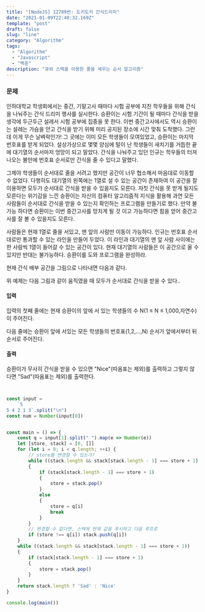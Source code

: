 ```yaml
---
title: "[NodeJS] 12789번: 도키도키 간식드리미"
date: "2021-01-09T22:40:32.169Z"
template: "post"
draft: false
slug: "line"
category: "Algorithm"
tags:
  - "Algorithm"
  - "Javascript"
  - "백준"
description: "큐와 스택을 이용한 줄을 세우는 순서 알고리즘"
---
```

 ### 문제
 인하대학교 학생회에서는 중간, 기말고사 때마다 시험 공부에 지친 학우들을 위해 간식을 나눠주는 간식 드리미 행사를 실시한다. 승환이는 시험 기간이 될 때마다 간식을 받을 생각에 두근두근 설레서 시험 공부에 집중을 못 한다. 이번 중간고사에서도 역시 승환이는 설레는 가슴을 안고 간식을 받기 위해 미리 공지된 장소에 시간 맞춰 도착했다. 그런데 이게 무슨 날벼락인가! 그 곳에는 이미 모든 학생들이 모여있었고, 승환이는 마지막 번호표를 받게 되었다. 설상가상으로 몇몇 양심에 털이 난 학생들이 새치기를 거듭한 끝에 대기열의 순서마저 엉망이 되고 말았다. 간식을 나눠주고 있던 인규는 학우들의 터져 나오는 불만에 번호표 순서로만 간식을 줄 수 있다고 말했다. 

 그제야 학생들이 순서대로 줄을 서려고 했지만 공간이 너무 협소해서 마음대로 이동할 수 없었다. 다행히도 대기열의 왼쪽에는 1열로 설 수 있는 공간이 존재하여 이 공간을 잘 이용하면 모두가 순서대로 간식을 받을 수 있을지도 모른다. 자칫 간식을 못 받게 될지도 모른다는 위기감을 느낀 승환이는 자신의 컴퓨터 알고리즘적 지식을 활용해 과연 모든 사람들이 순서대로 간식을 받을 수 있는지 확인하는 프로그램을 만들기로 했다. 만약 불가능 하다면 승환이는 이번 중간고사를 망치게 될 것 이고 가능하다면 힘을 얻어 중간고사를 잘 볼 수 있을지도 모른다.

 사람들은 현재 1열로 줄을 서있고, 맨 앞의 사람만 이동이 가능하다. 인규는 번호표 순서대로만 통과할 수 있는 라인을 만들어 두었다. 이 라인과 대기열의 맨 앞 사람 사이에는 한 사람씩 1열이 들어갈 수 있는 공간이 있다. 현재 대기열의 사람들은 이 공간으로 올 수 있지만 반대는 불가능하다. 승환이를 도와 프로그램을 완성하라.

 현재 간식 배부 공간을 그림으로 나타내면 다음과 같다.



 위 예제는 다음 그림과 같이 움직였을 때 모두가 순서대로 간식을 받을 수 있다..



#### 입력
입력의 첫째 줄에는 현재 승환이의 앞에 서 있는 학생들의 수 N(1 ≤ N ≤ 1,000,자연수)이 주어진다.

다음 줄에는 승환이 앞에 서있는 모든 학생들의 번호표(1,2,...,N) 순서가 앞에서부터 뒤 순서로 주어진다.

 #### 출력
 승환이가 무사히 간식을 받을 수 있으면 "Nice"(따옴표는 제외)를 출력하고 그렇지 않다면 "Sad"(따옴표는 제외)를 출력한다.

``` javascript


const input =
    `5
5 4 2 1 3`.split("\n")
const num = Number(input[0])


const main = () => {
    const q = input[1].split(" ").map(e => Number(e))
    let [store, stack] = [0, []]
    for (let i = 0; i < q.length; ++i) {
        // store를 변경할 수 있는가?
        while ((stack.length && stack[stack.length - 1] === store + 1) || q[i] === store + 1) 
        {
            if (stack[stack.length - 1] === store + 1) 
            {
                store = stack.pop()
            } 
            else 
            {
                store = q[i]
                break
            }
        }
        // 변경할 수 없다면, 스택에 현재 값을 푸시하고 다음 루프로
        if (store !== q[i]) stack.push(q[i])
    }
    while ((stack.length && stack[stack.length - 1] === store + 1)) 
    {
        if (stack[stack.length - 1] === store + 1) 
        {
            store = stack.pop()
        }
    }
    return stack.length ? 'Sad' : 'Nice'
}

console.log(main())
```
